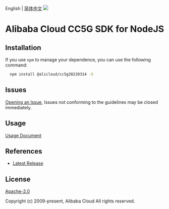 English | [简体中文](README-CN.md)
![](https://aliyunsdk-pages.alicdn.com/icons/AlibabaCloud.svg)

# Alibaba Cloud CC5G SDK for NodeJS

## Installation
If you use `npm` to manage your dependence, you can use the following command:

```sh
  npm install @alicloud/cc5g20220314 -S
```

## Issues
[Opening an Issue](https://github.com/aliyun/alibabacloud-typescript-sdk/issues/new), Issues not conforming to the guidelines may be closed immediately.

## Usage
[Usage Document](https://github.com/aliyun/alibabacloud-typescript-sdk/blob/master/docs/Usage-EN.md#quick-examples)

## References
* [Latest Release](https://github.com/aliyun/alibabacloud-typescript-sdk/)

## License
[Apache-2.0](http://www.apache.org/licenses/LICENSE-2.0)

Copyright (c) 2009-present, Alibaba Cloud All rights reserved.
